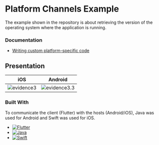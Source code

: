 # Platform Channels Example

The example shown in the repository is about retrieving the version of the operating system where the application is running.


### Documentation

* [Writing custom platform-specific code](https://docs.flutter.dev/platform-integration/platform-channels)


## Presentation


   | iOS | Android |
  | ------------- | ------------- |
  |![evidence3](https://github.com/eliomacrosales/Simple-Platform-Channels-Example/assets/58376042/70f5ed8c-3a28-4273-94af-a3111ed28f40)|![evidence3.3](https://github.com/eliomacrosales/Simple-Platform-Channels-Example/assets/58376042/f6be1e27-52a1-4f3f-82ab-c52c32c5c876)|  

### Built With

To communicate the client (Flutter) with the hosts (Android/iOS), Java was used for Android and Swift was used for iOS.

* [![Flutter][Flutter.image]][Flutter-url]
* [![Java][Java.image]][Java-url]
* [![Swift][Swift.image]][Swift-url]





[Flutter.image]: https://img.shields.io/badge/Flutter-02569B?style=for-the-badge&logo=flutter&logoColor=white
[Flutter-url]: https://docs.flutter.dev/platform-integration/platform-channels
[Java.image]: https://img.shields.io/badge/Java-ffca28?style=for-the-badge&logo=openjdk&logoColor=white
[Java-url]: https://www.java.com/en/
[Swift.image]: https://img.shields.io/badge/Swift-FA7343?style=for-the-badge&logo=swift&logoColor=white
[Swift-url]: https://www.swift.org/documentation/



